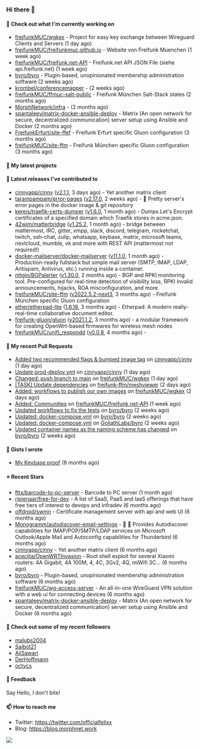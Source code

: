 ### Hi there 👋

#### 👷 Check out what I'm currently working on

- [freifunkMUC/wgkex](https://github.com/freifunkMUC/wgkex) - Project for easy key exchange between Wireguard Clients and Servers (1 day ago)
- [freifunkMUC/freifunkmuc.github.io](https://github.com/freifunkMUC/freifunkmuc.github.io) - Website von Freifunk Muenchen (1 week ago)
- [freifunkMUC/freifunk.net-API](https://github.com/freifunkMUC/freifunk.net-API) - Freifunk.net API JSON File (siehe api.freifunk.net) (1 week ago)
- [byro/byro](https://github.com/byro/byro) - Plugin-based, unopinionated membership administration software (2 weeks ago)
- [krombel/conferencemapper](https://github.com/krombel/conferencemapper) -  (2 weeks ago)
- [freifunkMUC/ffmuc-salt-public](https://github.com/freifunkMUC/ffmuc-salt-public) - Freifunk München Salt-Stack states (2 months ago)
- [MorphNetwork/infra](https://github.com/MorphNetwork/infra) -  (2 months ago)
- [spantaleev/matrix-docker-ansible-deploy](https://github.com/spantaleev/matrix-docker-ansible-deploy) - Matrix (An open network for secure, decentralized communication) server setup using Ansible and Docker (2 months ago)
- [FreifunkErfurt/site-ffef](https://github.com/FreifunkErfurt/site-ffef) - Freifunk Erfurt specific Gluon configuration  (3 months ago)
- [freifunkMUC/site-ffm](https://github.com/freifunkMUC/site-ffm) - Freifunk München specific Gluon configuration (3 months ago)

#### 🌱 My latest projects


#### 🔭 Latest releases I've contributed to

- [cinnyapp/cinny](https://github.com/cinnyapp/cinny) ([v2.1.1](https://github.com/cinnyapp/cinny/releases/tag/v2.1.1), 3 days ago) - Yet another matrix client
- [tarampampam/error-pages](https://github.com/tarampampam/error-pages) ([v2.17.0](https://github.com/tarampampam/error-pages/releases/tag/v2.17.0), 2 weeks ago) - 🚧 Pretty server&#39;s error pages in the docker image &amp; git repository
- [kereis/traefik-certs-dumper](https://github.com/kereis/traefik-certs-dumper) ([v1.6.0](https://github.com/kereis/traefik-certs-dumper/releases/tag/v1.6.0), 1 month ago) - Dumps Let&#39;s Encrypt certificates of a specified domain which Traefik stores in acme.json.
- [42wim/matterbridge](https://github.com/42wim/matterbridge) ([v1.25.2](https://github.com/42wim/matterbridge/releases/tag/v1.25.2), 1 month ago) - bridge between mattermost, IRC, gitter, xmpp, slack, discord, telegram, rocketchat, twitch, ssh-chat, zulip, whatsapp, keybase, matrix, microsoft teams, nextcloud, mumble, vk and more with REST API (mattermost not required!)
- [docker-mailserver/docker-mailserver](https://github.com/docker-mailserver/docker-mailserver) ([v11.1.0](https://github.com/docker-mailserver/docker-mailserver/releases/tag/v11.1.0), 1 month ago) - Production-ready fullstack but simple mail server (SMTP, IMAP, LDAP, Antispam, Antivirus, etc.) running inside a container.
- [nttgin/BGPalerter](https://github.com/nttgin/BGPalerter) ([v1.30.0](https://github.com/nttgin/BGPalerter/releases/tag/v1.30.0), 2 months ago) - BGP and RPKI monitoring tool. Pre-configured for real-time detection of visibility loss, RPKI invalid announcements, hijacks, ROA misconfiguration, and more.
- [freifunkMUC/site-ffm](https://github.com/freifunkMUC/site-ffm) ([v2022.5.2-next3](https://github.com/freifunkMUC/site-ffm/releases/tag/v2022.5.2-next3), 3 months ago) - Freifunk München specific Gluon configuration
- [ether/etherpad-lite](https://github.com/ether/etherpad-lite) ([1.8.18](https://github.com/ether/etherpad-lite/releases/tag/1.8.18), 3 months ago) - Etherpad: A modern really-real-time collaborative document editor.
- [freifunk-gluon/gluon](https://github.com/freifunk-gluon/gluon) ([v2021.1.2](https://github.com/freifunk-gluon/gluon/releases/tag/v2021.1.2), 3 months ago) - a modular framework for creating OpenWrt-based firmwares for wireless mesh nodes
- [freifunkMUC/unifi_respondd](https://github.com/freifunkMUC/unifi_respondd) ([v0.0.8](https://github.com/freifunkMUC/unifi_respondd/releases/tag/v0.0.8), 4 months ago) - 

#### 🔨 My recent Pull Requests

- [Added two recommended flags &amp; bumped image tag](https://github.com/cinnyapp/cinny/pull/730) on [cinnyapp/cinny](https://github.com/cinnyapp/cinny) (1 day ago)
- [Update prod-deploy.yml](https://github.com/cinnyapp/cinny/pull/729) on [cinnyapp/cinny](https://github.com/cinnyapp/cinny) (1 day ago)
- [Changed: push branch to main](https://github.com/freifunkMUC/wgkex/pull/83) on [freifunkMUC/wgkex](https://github.com/freifunkMUC/wgkex) (1 day ago)
- [[TASK] Update dependencies](https://github.com/freifunk-ffm/meshviewer/pull/5) on [freifunk-ffm/meshviewer](https://github.com/freifunk-ffm/meshviewer) (2 days ago)
- [Added: workflows to publish our own images](https://github.com/freifunkMUC/wgkex/pull/77) on [freifunkMUC/wgkex](https://github.com/freifunkMUC/wgkex) (2 days ago)
- [Added: Communities](https://github.com/freifunkMUC/freifunk.net-API/pull/21) on [freifunkMUC/freifunk.net-API](https://github.com/freifunkMUC/freifunk.net-API) (1 week ago)
- [Updated workflows to fix the tests](https://github.com/byro/byro/pull/286) on [byro/byro](https://github.com/byro/byro) (2 weeks ago)
- [Updated: docker-compose.yml](https://github.com/byro/byro/pull/284) on [byro/byro](https://github.com/byro/byro) (2 weeks ago)
- [Updated: docker-compose.yml](https://github.com/GoliathLabs/byro/pull/2) on [GoliathLabs/byro](https://github.com/GoliathLabs/byro) (2 weeks ago)
- [Updated container names as the naming scheme has changed](https://github.com/byro/byro/pull/283) on [byro/byro](https://github.com/byro/byro) (2 weeks ago)

#### 📓 Gists I wrote

- [My Keybase proof](https://gist.github.com/69863960a08efeb03ad576ccaf93d880) (8 months ago)

#### ⭐ Recent Stars

- [fttx/barcode-to-pc-server](https://github.com/fttx/barcode-to-pc-server) - Barcode to PC server (1 month ago)
- [ripienaar/free-for-dev](https://github.com/ripienaar/free-for-dev) - A list of SaaS, PaaS and IaaS offerings that have free tiers of interest to devops and infradev (6 months ago)
- [offdroid/swmn](https://github.com/offdroid/swmn) - Certificate management server with api and web UI (6 months ago)
- [Monogramm/autodiscover-email-settings](https://github.com/Monogramm/autodiscover-email-settings) - :whale: :wrench: Provides Autodiscover capabilities for IMAP/POP/SMTP/LDAP services on Microsoft Outlook/Apple Mail and Autoconfig capabilities for Thunderbird (6 months ago)
- [cinnyapp/cinny](https://github.com/cinnyapp/cinny) - Yet another matrix client (6 months ago)
- [acecilia/OpenWRTInvasion](https://github.com/acecilia/OpenWRTInvasion) - Root shell exploit for several Xiaomi routers: 4A Gigabit, 4A 100M, 4, 4C, 3Gv2, 4Q, miWifi 3C... (6 months ago)
- [byro/byro](https://github.com/byro/byro) - Plugin-based, unopinionated membership administration software (6 months ago)
- [freifunkMUC/wg-access-server](https://github.com/freifunkMUC/wg-access-server) - An all-in-one WireGuard VPN solution with a web ui for connecting devices (6 months ago)
- [spantaleev/matrix-docker-ansible-deploy](https://github.com/spantaleev/matrix-docker-ansible-deploy) - Matrix (An open network for secure, decentralized communication) server setup using Ansible and Docker (6 months ago)

#### 👯 Check out some of my recent followers

- [malubs2004](https://github.com/malubs2004)
- [Saibot21](https://github.com/Saibot21)
- [AliSawari](https://github.com/AliSawari)
- [DerHoffmann](https://github.com/DerHoffmann)
- [octycs](https://github.com/octycs)

#### 💬 Feedback

Say Hello, I don't bite!

#### 📫 How to reach me

- Twitter: https://twitter.com/officialfelixx
- Blog: https://blog.morphnet.work

<img align="left" src="https://github-readme-stats.vercel.app/api?username=GoliathLabs&show_icons=true&hide_border=true&layout=compact&theme=chartreuse-dark&hide_rank=true&include_all_commits=true&bg_color=0d1117" />
